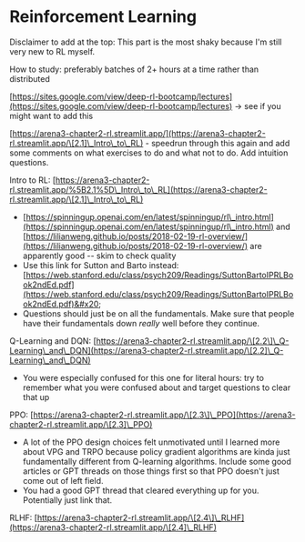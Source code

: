 # Reinforcement Learning

Disclaimer to add at the top: This part is the most shaky because I'm still very new to RL myself.&#x20;

How to study: preferably batches of 2+ hours at a time rather than distributed&#x20;

[https://sites.google.com/view/deep-rl-bootcamp/lectures](https://sites.google.com/view/deep-rl-bootcamp/lectures) -> see if you might want to add this

[https://arena3-chapter2-rl.streamlit.app/](https://arena3-chapter2-rl.streamlit.app/\[2.1]\_Intro\_to\_RL) - speedrun through this again and add some comments on what exercises to do and what not to do. Add intuition questions.&#x20;

Intro to RL: [https://arena3-chapter2-rl.streamlit.app/%5B2.1%5D\_Intro\_to\_RL](https://arena3-chapter2-rl.streamlit.app/\[2.1]\_Intro\_to\_RL)

* [https://spinningup.openai.com/en/latest/spinningup/rl\_intro.html](https://spinningup.openai.com/en/latest/spinningup/rl\_intro.html) and [https://lilianweng.github.io/posts/2018-02-19-rl-overview/](https://lilianweng.github.io/posts/2018-02-19-rl-overview/) are apparently good -- skim to check quality&#x20;
* Use this link for Sutton and Barto instead: [https://web.stanford.edu/class/psych209/Readings/SuttonBartoIPRLBook2ndEd.pdf](https://web.stanford.edu/class/psych209/Readings/SuttonBartoIPRLBook2ndEd.pdf)&#x20;
* Questions should just be on all the fundamentals. Make sure that people have their fundamentals down _really_ well before they continue.&#x20;

Q-Learning and DQN: [https://arena3-chapter2-rl.streamlit.app/\[2.2\]\_Q-Learning\_and\_DQN](https://arena3-chapter2-rl.streamlit.app/\[2.2]\_Q-Learning\_and\_DQN)

* You were especially confused for this one for literal hours: try to remember what you were confused about and target questions to clear that up

PPO: [https://arena3-chapter2-rl.streamlit.app/\[2.3\]\_PPO](https://arena3-chapter2-rl.streamlit.app/\[2.3]\_PPO)

* A lot of the PPO design choices felt unmotivated until I learned more about VPG and TRPO because policy gradient algorithms are kinda just fundamentally different from Q-learning algorithms. Include some good articles or GPT threads on those things first so that PPO doesn't just come out of left field.&#x20;
* You had a good GPT thread that cleared everything up for you. Potentially just link that.&#x20;



RLHF: [https://arena3-chapter2-rl.streamlit.app/\[2.4\]\_RLHF](https://arena3-chapter2-rl.streamlit.app/\[2.4]\_RLHF)
